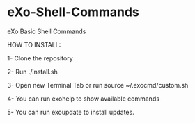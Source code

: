 # eXo-Shell-Commands
eXo Basic Shell Commands

HOW TO INSTALL: 

1- Clone the repository

2- Run ./install.sh

3- Open new Terminal Tab or run source ~/.exocmd/custom.sh

4- You can run exohelp to show available commands

5- You can run exoupdate to install updates.
